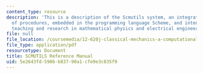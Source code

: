 ```yaml
---
content_type: resource
description: 'This is a description of the Scmutils system, an integrated library
  of procedures, embedded in the programming language Scheme, and intended to support
  teaching and research in mathematical physics and electrical engineering. '
file: null
file_location: /coursemedia/12-620j-classical-mechanics-a-computational-approach-fall-2008/5e2643fd5906b83790a1cfe9e3c835f9_MIT12_620Jf08_study03.pdf
file_type: application/pdf
resourcetype: Document
title: SCMUTILS Reference Manual
uid: 5e2643fd-5906-b837-90a1-cfe9e3c835f9
---
```

